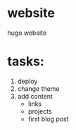 # website
hugo website

# tasks:
1. deploy
2. change theme
3. add content
    - links
    - projects
    - first blog post
